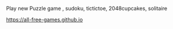 Play new Puzzle game , sudoku, tictictoe, 2048cupcakes, solitaire

https://all-free-games.github.io
